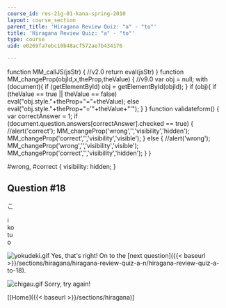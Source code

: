 ```yaml
---
course_id: res-21g-01-kana-spring-2010
layout: course_section
parent_title: 'Hiragana Review Quiz: "a" - "to"'
title: 'Hiragana Review Quiz: "a" - "to"'
type: course
uid: e0269fa7ebc10b48acf572ae7b434176

---
```


function MM\_callJS(jsStr) { //v2.0 return eval(jsStr) } function MM\_changeProp(objId,x,theProp,theValue) { //v9.0 var obj = null; with (document){ if (getElementById) obj = getElementById(objId); } if (obj){ if (theValue == true || theValue == false) eval("obj.style."+theProp+"="+theValue); else eval("obj.style."+theProp+"='"+theValue+"'"); } } function validateform() { var correctAnswer = 1; if (document.question.answers\[correctAnswer\].checked == true) { //alert('correct'); MM\_changeProp('wrong','','visibility','hidden'); MM\_changeProp('correct','','visibility','visible'); } else { //alert('wrong'); MM\_changeProp('wrong','','visibility','visible'); MM\_changeProp('correct','','visibility','hidden'); } }

#wrong, #correct { visibility: hidden; }

Question #18
------------

こ

 i  
 ko  
 tu  
 o

![yokudeki.gif](/coursemedia/res-21g-01-kana-spring-2010/3c782ba4957c30e39c95a1f475c6722e_yokudeki.gif) Yes, that's right! On to the [next question]({{< baseurl >}}/sections/hiragana/hiragana-review-quiz-a-n/hiragana-review-quiz-a-to-18).

![chigau.gif](/coursemedia/res-21g-01-kana-spring-2010/a359790a330e8b3f0f092e90964a62af_chigau.gif) Sorry, try again!

  
\[[Home]({{< baseurl >}}/sections/hiragana)\]
